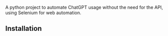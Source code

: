A python project to automate ChatGPT usage without the need for the API, using Selenium for web automation.

## Installation
